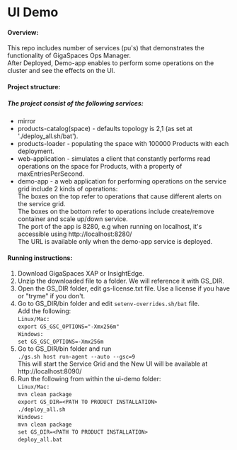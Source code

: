 # UI Demo

#### Overview:
This repo includes number of services (pu's) that demonstrates the functionality of GigaSpaces Ops Manager.<br>
After Deployed, Demo-app enables to perform some operations on the cluster and see the effects on the UI. <br>


#### Project structure:
##### The project consist of the following services:
* mirror
* products-catalog(space) - defaults topology is 2,1 (as set at './deploy_all.sh/bat').
* products-loader - populating the space with 100000 Products with each deployment.
* web-application - simulates a client that constantly performs read operations on the space for Products, with a property of maxEntriesPerSecond.
* demo-app - a web application for performing operations on the service grid include 2 kinds of operations:<br>
    The boxes on the top refer to operations that cause different alerts on the service grid.<br>
    The boxes on the bottom refer to operations include create/remove container and scale up/down service.<br>
    The port of the app is 8280, e.g when running on localhost, it's accessible using http://localhost:8280/<br>
    The URL is available only when the demo-app service is deployed.<br>


#### Running instructions:
1. Download GigaSpaces XAP or InsightEdge.
2. Unzip the downloaded file to a folder. We will reference it with GS_DIR.
3. Open the GS_DIR folder, edit gs-license.txt file.
    Use a license if you have or "tryme" if you don't.
4. Go to GS_DIR/bin folder and edit `setenv-overrides.sh/bat` file.<br> Add the following:<br>
    `Linux/Mac:`<br>
        `export GS_GSC_OPTIONS="-Xmx256m"`<br>
    `Windows:`<br>
        `set GS_GSC_OPTIONS=-Xmx256m`<br>
5. Go to GS_DIR/bin folder and run<br>
   `./gs.sh host run-agent --auto --gsc=9`<br>
    This will start the Service Grid and the New UI will be available at http://localhost:8090/
6. Run the following from within the ui-demo folder:<br>
    `Linux/Mac:`<br>
        `mvn clean package`<br>
        `export GS_DIR=<PATH TO PRODUCT INSTALLATION>`<br>
        `./deploy_all.sh`<br>
    `Windows:`<br>
        `mvn clean package`<br>
        `set GS_DIR=<PATH TO PRODUCT INSTALLATION>`<br>
        `deploy_all.bat`<br>

